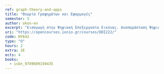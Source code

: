 ```yaml
---
ref: graph-theory-and-apps
title: "Θεωρία Γραφημάτων και Εφαρμογές"
semester: 5
author: okon-en
excerpt: "Εισαγωγή στην Ψηφιακή Επεξεργασία Εικόνας. Αναπαράσταση Ψηφιακών Εικόνων. Στοιχεία ενός Συστήματος Ψηφιακής Επεξεργασίας Εικόνας. Ψηφιακή Καταγραφή Εικόνας. Τμηματοποίηση και Αυτόματη Ευθυγράμμιση εικόνας. Εξαγωγή Χαρακτηριστικών και Ανάλυση εικόνας. Ανίχνευση Γραμμών, Δομή, Σχήμα, Υφή, Ταίριασμα, Τεμάχιση, Κατάταξη. Συμπίεση ψηφιακής εικόνας. Αλγόριθμοι ανίχνευσης ακμών. Μεθοδολογίες σχεδίασης ψηφιακών φίλτρων. Bέλτιστα γραμμικά φίλτρα. Αυτοπροσαρμοζόμενα φίλτρα. Στοιχεία Ανθρώπινης Ορασης. Μοντέλα Εικόνων. Δειγματοληψία και Κβάντιση. Μετασχηματισμός Εικόνας: Μετασχηματισμός Fourier, DFT, FFT, Walsh, Hadamard, DCT, Hotelling, Hough. Βελτίωση εικόνας: Τροποποίηση Ιστογράμματος, Εξομάλυνση, Οξυνση. Αποκατάσταση Εικόνας: Μοντέλο Χειροτέρευσης, Αλγεβρική Μέθοδος, Αντίστροφο Φιλτράρισμα."
uri: "https://opencourses.ionio.gr/courses/DDI222/"
code: ΗΥ642
type: "Ο"
hours: 2
extra: 2Ε
ects: 4
books:
  - isbn_9789609156435
---
```

